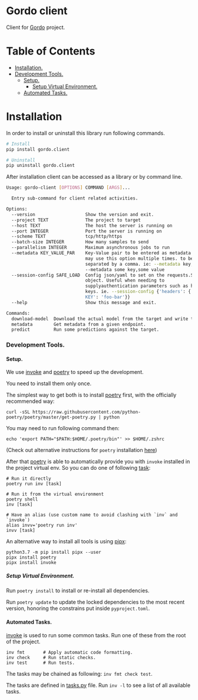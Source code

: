 # Gordo client
Client for [Gordo](https://github.com/equinor/gordo) project.

# Table of Contents
* [Installation.](#Installation)
* [Development Tools.](#Development-Tools)
    * [Setup.](#Setup)
        * [Setup Virtual Environment.](#Setup-Virtual-Environment)
    * [Automated Tasks.](#Automated-Tasks)
    
# Installation
In order to install or uninstall this library run following commands.
```bash
# Install
pip install gordo.client

# Uninstall
pip uninstall gordo.client
```
After installation client can be accessed as a library or by command line.
```bash
Usage: gordo-client [OPTIONS] COMMAND [ARGS]...

  Entry sub-command for client related activities.

Options:
  --version                   Show the version and exit.
  --project TEXT              The project to target
  --host TEXT                 The host the server is running on
  --port INTEGER              Port the server is running on
  --scheme TEXT               tcp/http/https
  --batch-size INTEGER        How many samples to send
  --parallelism INTEGER       Maximum asynchronous jobs to run
  --metadata KEY_VALUE_PAR    Key-Value pair to be entered as metadata labels,
                              may use this option multiple times. to be
                              separated by a comma. ie: --metadata key,val
                              --metadata some key,some value
  --session-config SAFE_LOAD  Config json/yaml to set on the requests.Session
                              object. Useful when needing to
                              supplyauthentication parameters such as header
                              keys. ie. --session-config {'headers': {'API-
                              KEY': 'foo-bar'}}
  --help                      Show this message and exit.

Commands:
  download-model  Download the actual model from the target and write to an...
  metadata        Get metadata from a given endpoint.
  predict         Run some predictions against the target.
```

### Development Tools.

#### Setup.
We use [invoke](http://www.pyinvoke.org/) and 
[poetry](https://python-poetry.org/) to speed up the development.

You need to install them only once.

The simplest way to get both is to install [poetry](https://python-poetry.org/)
first, with the officially recommended way:
```
curl -sSL https://raw.githubusercontent.com/python-poetry/poetry/master/get-poetry.py | python
```
You may need to run following command then:
```
echo 'export PATH="$PATH:$HOME/.poetry/bin"' >> $HOME/.zshrc
```

(Check out alternative instructions for `poetry` installation 
[here](https://python-poetry.org/docs/#installation))

After that [poetry](https://python-poetry.org/) is able to automatically
provide you with `invoke` installed in the project virtual env.  So you can
do one of following [task](#Automated-Tasks):
```
# Run it directly
poetry run inv [task]

# Run it from the virtual environment
poetry shell
inv [task]

# Have an alias (use custom name to avoid clashing with `inv` and `invoke`)
alias invv='poetry run inv'
invv [task]
```

An alternative way to install all tools is using 
[pipx](https://pipxproject.github.io/pipx/):

```
python3.7 -m pip install pipx --user
pipx install poetry
pipx install invoke
```
##### Setup Virtual Environment.
Run `poetry install` to install or re-install all dependencies.

Run `poetry update` to update the locked dependencies to the most recent
version, honoring the constrains put inside `pyproject.toml`.


#### Automated Tasks.
[invoke](http://www.pyinvoke.org/) is used to run some common tasks.
Run one of these from the root of the project.

```
inv fmt       # Apply automatic code formatting.
inv check     # Run static checks.
inv test      # Run tests.
```

The tasks may be chained as following: `inv fmt check test`.

The tasks are defined in [tasks.py](./tasks.py) file.
Run `inv -l` to see a list of all available tasks.
